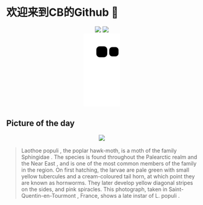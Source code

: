
# 欢迎来到CB的Github 👋

<div align="center">
  <img height="137px" src="https://github-readme-stats.vercel.app/api?username=SuperCB&show_icons=true&theme=radical" />
  <img height="137px" src="https://github-readme-stats.vercel.app/api/top-langs/?username=SuperCB&hide_title=true&hide_border=true&layout=compact&langs_count=6&text_color=000&icon_color=fff" />
</div>


<div align="center">
    <img src="./contribution-snake/github-contribution-grid-snake.svg" />
</div>



## Picture of the day
<div align="center">
  <img width=400px src="https://upload.wikimedia.org/wikipedia/commons/thumb/7/70/Poplar_hawk-moth_%28Laothoe_populi%29_late_instar_larva.jpg/750px-Poplar_hawk-moth_%28Laothoe_populi%29_late_instar_larva.jpg" />
</div>

>Laothoe populi , the poplar hawk-moth, is a  moth  of the family  Sphingidae . The species is found throughout the  Palearctic realm  and the  Near East , and is one of the most common members of the family in the region. On first hatching, the  larvae  are pale green with small yellow tubercules and a cream-coloured tail horn, at which point they are known as hornworms. They later develop yellow diagonal stripes on the sides, and pink spiracles. This photograph, taken in  Saint-Quentin-en-Tourmont , France, shows a late  instar  of  L. populi .


